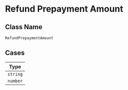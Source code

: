 
# Refund Prepayment Amount

## Class Name

`RefundPrepaymentAmount`

## Cases

| Type |
|  --- |
| `string` |
| `number` |

